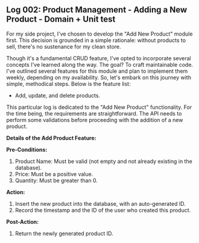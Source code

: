 ## Log 002: Product Management - Adding a New Product - Domain + Unit test

For my side project, I've chosen to develop the "Add New Product" module first. This decision is grounded in a simple rationale: without products to sell, there's no sustenance for my clean store.

Though it's a fundamental CRUD feature, I've opted to incorporate several concepts I've learned along the way. The goal? To craft maintainable code. I've outlined several features for this module and plan to implement them weekly, depending on my availability. So, let's embark on this journey with simple, methodical steps. Below is the feature list:

- Add, update, and delete products.

This particular log is dedicated to the "Add New Product" functionality. For the time being, the requirements are straightforward. The API needs to perform some validations before proceeding with the addition of a new product.

**Details of the Add Product Feature:**

**Pre-Conditions:**
1. Product Name: Must be valid (not empty and not already existing in the database).
2. Price: Must be a positive value.
3. Quantity: Must be greater than 0.

**Action:**
1. Insert the new product into the database, with an auto-generated ID.
2. Record the timestamp and the ID of the user who created this product.

**Post-Action:**
1. Return the newly generated product ID.
